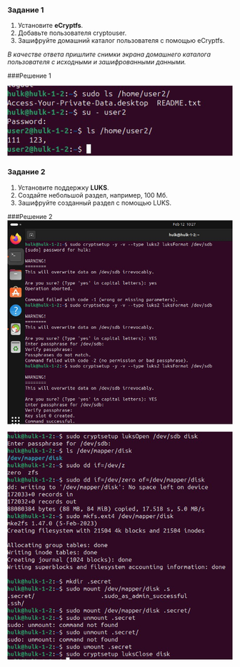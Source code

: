 ### Задание 1

1. Установите **eCryptfs**.
2. Добавьте пользователя cryptouser.
3. Зашифруйте домашний каталог пользователя с помощью eCryptfs.


*В качестве ответа  пришлите снимки экрана домашнего каталога пользователя с исходными и зашифрованными данными.*  

###Решение 1

![1](https://github.com/znak72/13-02/blob/main/photo_2024-02-12%2010.30.42.jpeg)

### Задание 2

1. Установите поддержку **LUKS**.
2. Создайте небольшой раздел, например, 100 Мб.
3. Зашифруйте созданный раздел с помощью LUKS.

###Решение 2
![2](https://github.com/znak72/13-02/blob/main/photo_2024-02-12%2010.30.48.jpeg)


![3](https://github.com/znak72/13-02/blob/main/photo_2024-02-12%2010.30.50.jpeg)
